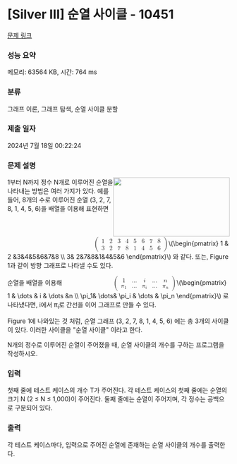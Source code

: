 # [Silver III] 순열 사이클 - 10451 

[문제 링크](https://www.acmicpc.net/problem/10451) 

### 성능 요약

메모리: 63564 KB, 시간: 764 ms

### 분류

그래프 이론, 그래프 탐색, 순열 사이클 분할

### 제출 일자

2024년 7월 18일 00:22:24

### 문제 설명

<p><img alt="" src="https://www.acmicpc.net/upload/images2/permut.png" style="float:right; height:134px; width:264px"></p>

<p>1부터 N까지 정수 N개로 이루어진 순열을 나타내는 방법은 여러 가지가 있다. 예를 들어, 8개의 수로 이루어진 순열 (3, 2, 7, 8, 1, 4, 5, 6)을 배열을 이용해 표현하면 <mjx-container class="MathJax" jax="CHTML" style="font-size: 99.9%; position: relative;"><mjx-math class="MJX-TEX" aria-hidden="true"><mjx-mrow><mjx-mo class="mjx-s3"><mjx-c class="mjx-c28 TEX-S3"></mjx-c></mjx-mo><mjx-mtable style="min-width: 11em;"><mjx-table><mjx-itable><mjx-mtr><mjx-mtd style="padding-right: 0.5em; padding-bottom: 0.2em;"><mjx-mn class="mjx-n"><mjx-c class="mjx-c31"></mjx-c></mjx-mn><mjx-tstrut></mjx-tstrut></mjx-mtd><mjx-mtd style="padding-left: 0.5em; padding-right: 0.5em; padding-bottom: 0.2em;"><mjx-mn class="mjx-n"><mjx-c class="mjx-c32"></mjx-c></mjx-mn><mjx-tstrut></mjx-tstrut></mjx-mtd><mjx-mtd style="padding-left: 0.5em; padding-right: 0.5em; padding-bottom: 0.2em;"><mjx-mn class="mjx-n"><mjx-c class="mjx-c33"></mjx-c></mjx-mn><mjx-tstrut></mjx-tstrut></mjx-mtd><mjx-mtd style="padding-left: 0.5em; padding-right: 0.5em; padding-bottom: 0.2em;"><mjx-mn class="mjx-n"><mjx-c class="mjx-c34"></mjx-c></mjx-mn><mjx-tstrut></mjx-tstrut></mjx-mtd><mjx-mtd style="padding-left: 0.5em; padding-right: 0.5em; padding-bottom: 0.2em;"><mjx-mn class="mjx-n"><mjx-c class="mjx-c35"></mjx-c></mjx-mn><mjx-tstrut></mjx-tstrut></mjx-mtd><mjx-mtd style="padding-left: 0.5em; padding-right: 0.5em; padding-bottom: 0.2em;"><mjx-mn class="mjx-n"><mjx-c class="mjx-c36"></mjx-c></mjx-mn><mjx-tstrut></mjx-tstrut></mjx-mtd><mjx-mtd style="padding-left: 0.5em; padding-right: 0.5em; padding-bottom: 0.2em;"><mjx-mn class="mjx-n"><mjx-c class="mjx-c37"></mjx-c></mjx-mn><mjx-tstrut></mjx-tstrut></mjx-mtd><mjx-mtd style="padding-left: 0.5em; padding-bottom: 0.2em;"><mjx-mn class="mjx-n"><mjx-c class="mjx-c38"></mjx-c></mjx-mn><mjx-tstrut></mjx-tstrut></mjx-mtd></mjx-mtr><mjx-mtr><mjx-mtd style="padding-right: 0.5em; padding-top: 0.2em;"><mjx-mn class="mjx-n"><mjx-c class="mjx-c33"></mjx-c></mjx-mn><mjx-tstrut></mjx-tstrut></mjx-mtd><mjx-mtd style="padding-left: 0.5em; padding-right: 0.5em; padding-top: 0.2em;"><mjx-mn class="mjx-n"><mjx-c class="mjx-c32"></mjx-c></mjx-mn><mjx-tstrut></mjx-tstrut></mjx-mtd><mjx-mtd style="padding-left: 0.5em; padding-right: 0.5em; padding-top: 0.2em;"><mjx-mn class="mjx-n"><mjx-c class="mjx-c37"></mjx-c></mjx-mn><mjx-tstrut></mjx-tstrut></mjx-mtd><mjx-mtd style="padding-left: 0.5em; padding-right: 0.5em; padding-top: 0.2em;"><mjx-mn class="mjx-n"><mjx-c class="mjx-c38"></mjx-c></mjx-mn><mjx-tstrut></mjx-tstrut></mjx-mtd><mjx-mtd style="padding-left: 0.5em; padding-right: 0.5em; padding-top: 0.2em;"><mjx-mn class="mjx-n"><mjx-c class="mjx-c31"></mjx-c></mjx-mn><mjx-tstrut></mjx-tstrut></mjx-mtd><mjx-mtd style="padding-left: 0.5em; padding-right: 0.5em; padding-top: 0.2em;"><mjx-mn class="mjx-n"><mjx-c class="mjx-c34"></mjx-c></mjx-mn><mjx-tstrut></mjx-tstrut></mjx-mtd><mjx-mtd style="padding-left: 0.5em; padding-right: 0.5em; padding-top: 0.2em;"><mjx-mn class="mjx-n"><mjx-c class="mjx-c35"></mjx-c></mjx-mn><mjx-tstrut></mjx-tstrut></mjx-mtd><mjx-mtd style="padding-left: 0.5em; padding-top: 0.2em;"><mjx-mn class="mjx-n"><mjx-c class="mjx-c36"></mjx-c></mjx-mn><mjx-tstrut></mjx-tstrut></mjx-mtd></mjx-mtr></mjx-itable></mjx-table></mjx-mtable><mjx-mo class="mjx-s3"><mjx-c class="mjx-c29 TEX-S3"></mjx-c></mjx-mo></mjx-mrow></mjx-math><mjx-assistive-mml unselectable="on" display="inline"><math xmlns="http://www.w3.org/1998/Math/MathML"><mrow data-mjx-texclass="INNER"><mo data-mjx-texclass="OPEN">(</mo><mtable columnspacing="1em" rowspacing="4pt"><mtr><mtd><mn>1</mn></mtd><mtd><mn>2</mn></mtd><mtd><mn>3</mn></mtd><mtd><mn>4</mn></mtd><mtd><mn>5</mn></mtd><mtd><mn>6</mn></mtd><mtd><mn>7</mn></mtd><mtd><mn>8</mn></mtd></mtr><mtr><mtd><mn>3</mn></mtd><mtd><mn>2</mn></mtd><mtd><mn>7</mn></mtd><mtd><mn>8</mn></mtd><mtd><mn>1</mn></mtd><mtd><mn>4</mn></mtd><mtd><mn>5</mn></mtd><mtd><mn>6</mn></mtd></mtr></mtable><mo data-mjx-texclass="CLOSE">)</mo></mrow></math></mjx-assistive-mml><span aria-hidden="true" class="no-mathjax mjx-copytext">\(\begin{pmatrix} 1 & 2 &3&4&5&6&7&8 \\  3& 2&7&8&1&4&5&6 \end{pmatrix}\)</span></mjx-container> 와 같다. 또는, Figure 1과 같이 방향 그래프로 나타낼 수도 있다.</p>

<p>순열을 배열을 이용해 <mjx-container class="MathJax" jax="CHTML" style="font-size: 99.9%; position: relative;"><mjx-math class="MJX-TEX" aria-hidden="true"><mjx-mrow><mjx-mo class="mjx-s3"><mjx-c class="mjx-c28 TEX-S3"></mjx-c></mjx-mo><mjx-mtable style="min-width: 9.325em;"><mjx-table><mjx-itable><mjx-mtr><mjx-mtd style="padding-right: 0.5em; padding-bottom: 0.2em;"><mjx-mn class="mjx-n"><mjx-c class="mjx-c31"></mjx-c></mjx-mn><mjx-tstrut></mjx-tstrut></mjx-mtd><mjx-mtd style="padding-left: 0.5em; padding-right: 0.5em; padding-bottom: 0.2em;"><mjx-mo class="mjx-n"><mjx-c class="mjx-c2026"></mjx-c></mjx-mo><mjx-tstrut></mjx-tstrut></mjx-mtd><mjx-mtd style="padding-left: 0.5em; padding-right: 0.5em; padding-bottom: 0.2em;"><mjx-mi class="mjx-i"><mjx-c class="mjx-c1D456 TEX-I"></mjx-c></mjx-mi><mjx-tstrut></mjx-tstrut></mjx-mtd><mjx-mtd style="padding-left: 0.5em; padding-right: 0.5em; padding-bottom: 0.2em;"><mjx-mo class="mjx-n"><mjx-c class="mjx-c2026"></mjx-c></mjx-mo><mjx-tstrut></mjx-tstrut></mjx-mtd><mjx-mtd style="padding-left: 0.5em; padding-bottom: 0.2em;"><mjx-mi class="mjx-i"><mjx-c class="mjx-c1D45B TEX-I"></mjx-c></mjx-mi><mjx-tstrut></mjx-tstrut></mjx-mtd></mjx-mtr><mjx-mtr><mjx-mtd style="padding-right: 0.5em; padding-top: 0.2em;"><mjx-msub><mjx-mi class="mjx-i"><mjx-c class="mjx-c1D70B TEX-I"></mjx-c></mjx-mi><mjx-script style="vertical-align: -0.15em;"><mjx-mn class="mjx-n" size="s"><mjx-c class="mjx-c31"></mjx-c></mjx-mn></mjx-script></mjx-msub><mjx-tstrut></mjx-tstrut></mjx-mtd><mjx-mtd style="padding-left: 0.5em; padding-right: 0.5em; padding-top: 0.2em;"><mjx-mo class="mjx-n"><mjx-c class="mjx-c2026"></mjx-c></mjx-mo><mjx-tstrut></mjx-tstrut></mjx-mtd><mjx-mtd style="padding-left: 0.5em; padding-right: 0.5em; padding-top: 0.2em;"><mjx-msub><mjx-mi class="mjx-i"><mjx-c class="mjx-c1D70B TEX-I"></mjx-c></mjx-mi><mjx-script style="vertical-align: -0.15em;"><mjx-mi class="mjx-i" size="s"><mjx-c class="mjx-c1D456 TEX-I"></mjx-c></mjx-mi></mjx-script></mjx-msub><mjx-tstrut></mjx-tstrut></mjx-mtd><mjx-mtd style="padding-left: 0.5em; padding-right: 0.5em; padding-top: 0.2em;"><mjx-mo class="mjx-n"><mjx-c class="mjx-c2026"></mjx-c></mjx-mo><mjx-tstrut></mjx-tstrut></mjx-mtd><mjx-mtd style="padding-left: 0.5em; padding-top: 0.2em;"><mjx-msub><mjx-mi class="mjx-i"><mjx-c class="mjx-c1D70B TEX-I"></mjx-c></mjx-mi><mjx-script style="vertical-align: -0.15em;"><mjx-mi class="mjx-i" size="s"><mjx-c class="mjx-c1D45B TEX-I"></mjx-c></mjx-mi></mjx-script></mjx-msub><mjx-tstrut></mjx-tstrut></mjx-mtd></mjx-mtr></mjx-itable></mjx-table></mjx-mtable><mjx-mo class="mjx-s3"><mjx-c class="mjx-c29 TEX-S3"></mjx-c></mjx-mo></mjx-mrow></mjx-math><mjx-assistive-mml unselectable="on" display="inline"><math xmlns="http://www.w3.org/1998/Math/MathML"><mrow data-mjx-texclass="INNER"><mo data-mjx-texclass="OPEN">(</mo><mtable columnspacing="1em" rowspacing="4pt"><mtr><mtd><mn>1</mn></mtd><mtd><mo>…</mo></mtd><mtd><mi>i</mi></mtd><mtd><mo>…</mo></mtd><mtd><mi>n</mi></mtd></mtr><mtr><mtd><msub><mi>π</mi><mn>1</mn></msub></mtd><mtd><mo>…</mo></mtd><mtd><msub><mi>π</mi><mi>i</mi></msub></mtd><mtd><mo>…</mo></mtd><mtd><msub><mi>π</mi><mi>n</mi></msub></mtd></mtr></mtable><mo data-mjx-texclass="CLOSE">)</mo></mrow></math></mjx-assistive-mml><span aria-hidden="true" class="no-mathjax mjx-copytext">\(\begin{pmatrix} 1 & \dots & i & \dots &n \\  \pi_1& \dots& \pi_i & \dots & \pi_n \end{pmatrix}\)</span></mjx-container> 로 나타냈다면, i에서 π<sub>i</sub>로 간선을 이어 그래프로 만들 수 있다.</p>

<p>Figure 1에 나와있는 것 처럼, 순열 그래프 (3, 2, 7, 8, 1, 4, 5, 6) 에는 총 3개의 사이클이 있다. 이러한 사이클을 "순열 사이클" 이라고 한다.</p>

<p>N개의 정수로 이루어진 순열이 주어졌을 때, 순열 사이클의 개수를 구하는 프로그램을 작성하시오.</p>

### 입력 

 <p>첫째 줄에 테스트 케이스의 개수 T가 주어진다. 각 테스트 케이스의 첫째 줄에는 순열의 크기 N (2 ≤ N ≤ 1,000)이 주어진다. 둘째 줄에는 순열이 주어지며, 각 정수는 공백으로 구분되어 있다.</p>

### 출력 

 <p>각 테스트 케이스마다, 입력으로 주어진 순열에 존재하는 순열 사이클의 개수를 출력한다.</p>


